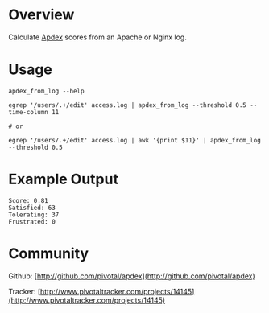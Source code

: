 Overview
========
Calculate [Apdex](http://apdex.org) scores from an Apache or Nginx log.

Usage
=====

    apdex_from_log --help
    
    egrep '/users/.+/edit' access.log | apdex_from_log --threshold 0.5 --time-column 11

    # or

    egrep '/users/.+/edit' access.log | awk '{print $11}' | apdex_from_log --threshold 0.5


Example Output
==============

    Score: 0.81
    Satisfied: 63
    Tolerating: 37
    Frustrated: 0


Community
=========

Github: [http://github.com/pivotal/apdex](http://github.com/pivotal/apdex)

Tracker: [http://www.pivotaltracker.com/projects/14145](http://www.pivotaltracker.com/projects/14145)